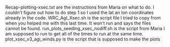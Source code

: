 Recap-plotting-xsec.txt are the instructions from Maria on what to do.  I couldn't figure out how to do step 1 so I used the lat an lon coordinates already in the code.
WRC_AgI_Xsec.sh is the script file I tried to copy from when you helped me with this last time. It won't run and says the files cannot be found.
run_plots_seeding_xsec_nodiff.sh is the script from Maria I am supposed to run to get all of the times to run at the same time. 
plot_xsec_v3_agi_winds.py is the script that is supposed to make the plots
